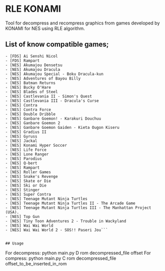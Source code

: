 # RLE KONAMI
Tool for decompress and recompress graphics from games developed by KONAMI for NES using RLE algorithm.


## List of know compatible games;
```- [FDS] Dracula II - Noroi no Fuuin
- [FDS] Ai Senshi Nicol
- [FDS] Rampart
- [NES] Akumajou Densetsu
- [NES] Akumajou Dracula
- [NES] Akumajou Special - Boku Dracula-kun
- [NES] Adventures of Bayou Billy
- [NES] Batman Returns
- [NES] Bucky O'Hare
- [NES] Blades of Steel
- [NES] Castlevania II - Simon's Quest
- [NES] Castlevania III - Dracula's Curse
- [NES] Contra
- [NES] Contra Force
- [NES] Double Dribble
- [NES] Ganbare Goemon! - Karakuri Douchuu
- [NES] Ganbare Goemon 2
- [NES] Ganbare Goemon Gaiden - Kieta Ougon Kiseru
- [NES] Gradius II
- [NES] Gyruss
- [NES] Jackal
- [NES] Konami Hyper Soccer
- [NES] Life Force
- [NES] Lone Ranger
- [NES] Parodius
- [NES] Q-bert
- [NES] Rampart
- [NES] Roller Games
- [NES] Snake's Revenge
- [NES] Skate or Die
- [NES] Ski or Die
- [NES] Stinger
- [NES] Super Contra
- [NES] Teenage Mutant Ninja Turtles
- [NES] Teenage Mutant Ninja Turtles II - The Arcade Game
- [NES] Teenage Mutant Ninja Turtles III - The Manhattan Project (USA).
- [NES] Top Gun
- [NES] Tiny Toon Adventures 2 - Trouble in Wackyland
- [NES] Wai Wai World
- [NES] Wai Wai World 2 - SOS!! Paseri Jou```


## Usage
```
For decompress:
    python main.py D rom decompressed_file offset
For compress:
    python main.py C rom decompressed_file offset_to_be_inserted_in_rom
```

